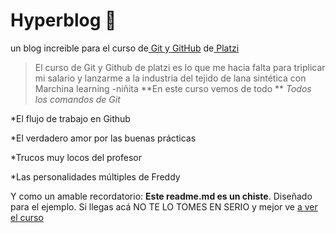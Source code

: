 # Hyperblog  💚 
un blog increible para el curso de[ Git y GitHub](https://platzi.com/cursos/git-github/ " Git y GitHub") de[ Platzi](https://platzi.com/ " Platzi")
>El curso de Git y Github de platzi es lo que me hacia falta para triplicar mi salario y lanzarme a la industria del tejido de lana sintética con Marchina learning
> -niñita
**En este curso vemos de todo **
*Todos los comandos de Git*

*El flujo de trabajo en Github

*El verdadero amor por las buenas prácticas 

*Trucos muy locos del profesor

*Las personalidades múltiples de Freddy

Y como un amable recordatorio: **Este readme.md es un chiste**. Diseñado para el ejemplo. Si llegas acá NO TE LO TOMES EN SERIO y mejor  ve [a ver el curso ](https://platzi.com/cursos/git-github/ttp:// "a ver el curso ")
